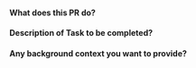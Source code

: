 #### What does this PR do?

#### Description of Task to be completed?

#### Any background context you want to provide?
